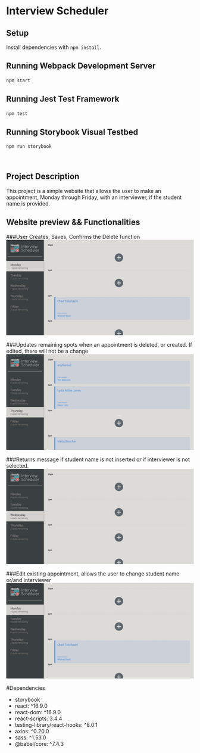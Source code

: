 # Interview Scheduler

## Setup

Install dependencies with `npm install`.

## Running Webpack Development Server

```sh
npm start
```

## Running Jest Test Framework

```sh
npm test
```

## Running Storybook Visual Testbed

```sh
npm run storybook
```

​
## Project Description

This project is a simple website that allows the user to make an appointment, Monday through Friday, with an interviewer, if the student name is provided.


## Website preview && Functionalities

###User Creates, Saves, Confirms the Delete function
![](https://github.com/hbkang02/interview-scheduler/blob/master/doc/Create-Save-Delete-Confirm.gif?raw=true)

###Updates remaining spots when an appointment is deleted, or created. If edited, there will not be a change
![](https://github.com/hbkang02/interview-scheduler/blob/master/doc/Delete-updatespots.gif?raw=true)

###Returns message if student name is not inserted or if interviewer is not selected.
![](https://github.com/hbkang02/interview-scheduler/blob/master/doc/Empty-student,interviewer11.gif?raw=true)

###Edit existing appointment, allows the user to change student name or/and interviewer
![](https://github.com/hbkang02/interview-scheduler/blob/master/doc/days-Edit-Save.gif?raw=true)

#Dependencies
- storybook
- react: ^16.9.0
- react-dom: ^16.9.0
- react-scripts: 3.4.4
- testing-library/react-hooks: ^8.0.1
- axios: ^0.20.0
- sass: ^1.53.0
- @babel/core: ^7.4.3
